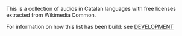This is a collection of audios in Catalan languages with free licenses extracted from Wikimedia Common.

For information on how this list has been build: see [DEVELOPMENT](DEVELOPMENT.md)


